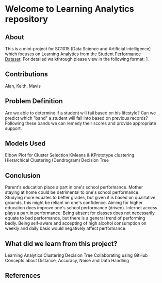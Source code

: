 # Welcome to Learning Analytics repository

## About
This is a mini-project for SC1015 (Data Science and Artificial Intelligence) which focuses on Learning Analytics from the [Student Performance Dataset](https://archive.ics.uci.edu/ml/datasets/student+performance). 
For detailed walkthrough please view in the following format:
1. 

## Contributions
Alan, Keith, Mavis

## Problem Definition
Are we able to determine if a student will fail based on his lifestyle?
Can we predict which "band" a student will fall into based on previous records?
Following these bands we can remedy their scores and provide appropriate support.

## Models Used
Elbow Plot for Cluster Selection
KMeans & KPrototype clustering
Hierarchical Clustering (Dendrogram)
Decision Tree

## Conclusion
Parent's education place a part in one's school performance.
Mother staying at home could be detrimental to one's school performance.
Studying more equates to better grades, but given it is based on qualitative grounds, this might be reliant on one's confidence.
Aiming for higher education does improve one's school performance (driven).
Internet access plays a part in performance.
Being absent for classes does not necessarily equate to bad performance, but there is a general trend of performing badly.
Being self-aware and accepting of high alcohol consumption on weekly and daily basis would negatively affect performance.

## What did we learn from this project?
Learning Analytics
Clustering
Decision Tree
Collaborating using GitHub
Concepts about Distance, Accuracy, Noise and Data Handling

## References

